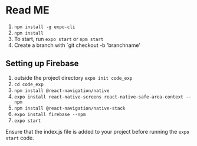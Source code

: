 # Read ME

1. `npm install -g expo-cli`
2. `npm install`
3. To start, run `expo start` or `npm start`
4. Create a branch with `git checkout -b 'branchname'

## Setting up Firebase 

1. outside the project directory `expo init code_exp`
2. `cd code_exp`
3. `npm install @react-navigation/native`
4. `expo install react-native-screens react-native-safe-area-context --npm`
5. `npm install @react-navigation/native-stack`
6. `expo install firebase --npm`
7. `expo start`

Ensure that the index.js file is added to your project before running the `expo start` code.
